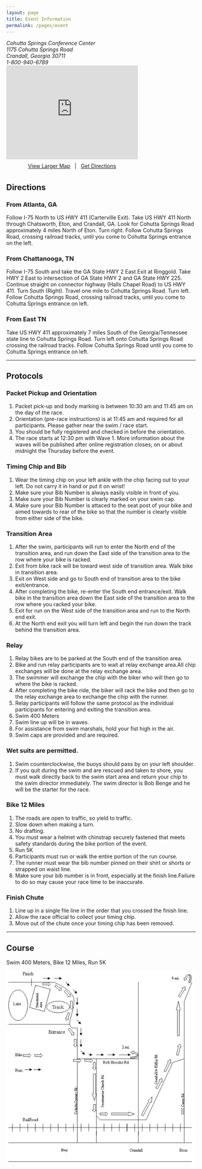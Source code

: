 ```yaml
---
layout: page
title: Event Information
permalink: /pages/event
---
```


<!-- style="float: right; margin-top: -100px;" -->
<div id="map">
	<address>
		Cohutta Springs Conference Center<br/>
		1175 Cohutta Springs Road<br/>
		Crandall, Georgia 30711<br/>
		1-800-940-6789<br/>
	</address>
	<iframe width="350" height="250" frameborder="0" src="https://www.bing.com/maps/embed?h=250&w=350&cp=35.068500000000014~-85.06249999999999&lvl=11&typ=s&sty=r&src=SHELL&FORM=MBEDV8" scrolling="no">
	</iframe>
	<div style="white-space: nowrap; text-align: center; width: 350px; padding: 6px 0;">
		<a id="largeMapLink" target="_blank" href="https://www.bing.com/maps?cp=35.068500000000014~-85.06249999999999&amp;sty=r&amp;lvl=11&amp;FORM=MBEDLD">View Larger Map</a> &nbsp; | &nbsp;
		<a id="dirMapLink" target="_blank" href="https://www.bing.com/maps/directions?cp=35.068500000000014~-85.06249999999999&amp;sty=r&amp;lvl=11&amp;rtp=~pos.35.068500000000014_-85.06249999999999____&amp;FORM=MBEDLD">Get Directions</a>
	</div>
</div>

## Directions

### From Atlanta, GA
Follow I-75 North to US HWY 411 (Carterville Exit). Take US HWY 411 North through Chatsworth, Eton, and Crandall, GA. Look for Cohutta Springs Road approximately 4 miles North of Eton. Turn right. Follow Cohutta Springs Road, crossing railroad tracks, until you come to Cohutta Springs entrance on the left.

### From Chattanooga, TN
Follow I-75 South and take the GA State HWY 2 East Exit at Ringgold. Take HWY 2 East to intersection of GA State HWY 2 and GA State HWY 225. Continue straight on connector highway (Halls Chapel Road) to US HWY 411. Turn South (Right). Travel one mile to Cohutta Springs Road. Turn left. Follow Cohutta Springs Road, crossing railroad tracks, until you come to Cohutta Springs entrance on left.

### From East TN
Take US HWY 411 approximately 7 miles South of the Georgia/Tennessee state line to Cohutta Springs Road. Turn left onto Cohutta Springs Road crossing the railroad tracks. Follow Cohutta Springs Road until you come to Cohutta Springs entrance on left.

---
## Protocols

### Packet Pickup and Orientation

1. Packet pick-up and body marking is between 10:30 am and 11:45 am on the day of the race.
1. Orientation (pre-race instructions) is at 11:45 am and required for all participants. Please gather near the swim / race start.
1. You should be fully registered and checked in before the orientation.
1. The race starts at 12:30 pm with Wave 1. More information about the waves will be published after online registration closes; on or about midnight the Thursday before the event.

### Timing Chip and Bib

1. Wear the timing chip on your left ankle with the chip facing out to your left. Do not carry it in hand or put it on wrist!
1. Make sure your Bib Number is always easily visible in front of you.
1. Make sure your Bib Number is clearly marked on your swim cap.
1. Make sure your Bib Number is attaced to the seat post of your bike and aimed towards to rear of the bike so that the number is clearly visible from either side of the bike.

### Transition Area

1. After the swim, participants will run to enter the North end of the transition area, and run down the East side of the transition area to the row where your bike is racked.
1. Exit from bike rack will be toward west side of transition area. Walk bike in transition area.
1. Exit on West side and go to South end of transition area to the bike exit/entrance.
1. After completing the bike, re-enter the South end entrance/exit. Walk bike in the transition area down the East side of the transition area to the row where you racked your bike.
1. Exit for run on the West side of the transition area and run to the North end exit.
1. At the North end exit you will turn left and begin the run down the track behind the transition area.

### Relay
1. Relay bikes are to be parked at the South end of the transition area.
1. Bike and run relay participants are to wait at relay exchange area.All chip exchanges will be done at the relay exchange area.
1. The swimmer will exchange the chip with the biker who will then go to where the bike is racked.
1. After completing the bike ride, the biker will rack the bike and then go to the relay exchange area to exchange the chip with the runner.
1. Relay participants will follow the same protocol as the individual participants for entering and exiting the transition area.
1. Swim 400 Meters
1. Swim line up will be in waves.
1. For assistance from swim marshals, hold your fist high in the air.
1. Swim caps are provided and are required.

### Wet suits are permitted.

1. Swim counterclockwise, the buoys should pass by on your left shoulder.
1. If you quit during the swim and are rescued and taken to shore, you must walk directly back to the swim start area and return your chip to the swim director immediately. The swim director is Bob Benge and he will be the starter for the race.

### Bike 12 Miles

1. The roads are open to traffic, so yield to traffic.
1. Slow down when making a turn.
1. No drafting.
1. You must wear a helmet with chinstrap securely fastened that meets safety standards during the bike portion of the event.
1. Run 5K
1. Participants must run or walk the entire portion of the run course.
1. The runner must wear the bib number pinned on their shirt or shorts or strapped on waist line.
1. Make sure your bib number is in front, especially at the finish line.Failure to do so may cause your race time to be inaccurate.

### Finish Chute

1. Line up in a single file line in the order that you crossed the finish line.
1. Allow the race official to collect your timing chip.
1. Move out of the chute once your timing chip has been removed.

---
## Course

Swim 400 Meters, Bike 12 Miles, Run 5K

![Course Route Map](/images/triathlon_map.png)
